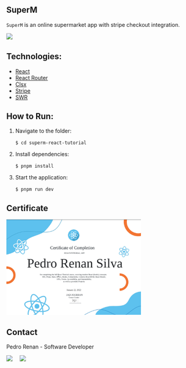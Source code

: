 ## SuperM

`SuperM` is an online supermarket app with stripe checkout integration.

<img src="https://github.com/prenansb/superm-react-tutorial/blob/main/superm.gif" width=50%>

## Technologies:
- [React](https://reactjs.org/)
- [React Router](https://reactrouter.com/en/main)
- [Clsx](https://github.com/lukeed/clsx)
- [Stripe](https://stripe.com/en-br)
- [SWR](https://swr.vercel.app/)

## How to Run:

1. Navigate to the folder:

   ```shell
   $ cd superm-react-tutorial
   ```

2. Install dependencies:

   ```shell
   $ pnpm install
   ```

3. Start the application:

   ```shell
   $ pnpm run dev
   ```


## Certificate

<img style="height: 250px" src="https://github.com/prenansb/superm-react-tutorial/blob/main/certificate.png">

## Contact

Pedro Renan - Software Developer

<div style="display: flex;">
  <a href="https://www.linkedin.com/in/pedro-renan/" target="_blank"><img src="https://img.shields.io/badge/-LinkedIn-%230077B5?style=for-the-badge&logo=linkedin&logoColor=white" style="margin-right: 2vw" target="_blank"></a>
  <a href="mailto:prenansb@gmail.com" target="_blank"><img src="https://img.shields.io/badge/-Gmail-%23333?style=for-the-badge&logo=gmail&logoColor=white" style="margin-right: 2vw""></a>
</div>
